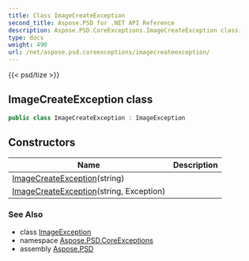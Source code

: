```yaml
---
title: Class ImageCreateException
second_title: Aspose.PSD for .NET API Reference
description: Aspose.PSD.CoreExceptions.ImageCreateException class. 
type: docs
weight: 490
url: /net/aspose.psd.coreexceptions/imagecreateexception/
---
```

{{< psd/tize >}}
## ImageCreateException class

```csharp
public class ImageCreateException : ImageException
```

## Constructors

| Name | Description |
| --- | --- |
| [ImageCreateException](imagecreateexception/#constructor)(string) |  |
| [ImageCreateException](imagecreateexception/#constructor_1)(string, Exception) |  |

### See Also

* class [ImageException](../imageexception/)
* namespace [Aspose.PSD.CoreExceptions](../../aspose.psd.coreexceptions/)
* assembly [Aspose.PSD](../../)


